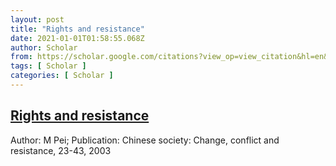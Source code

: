 ```yaml
---
layout: post
title: "Rights and resistance"
date: 2021-01-01T01:58:55.068Z
author: Scholar
from: https://scholar.google.com/citations?view_op=view_citation&hl=en&user=AggiMPQAAAAJ&citation_for_view=AggiMPQAAAAJ:Tyk-4Ss8FVUC
tags: [ Scholar ]
categories: [ Scholar ]
---
```

<!--1609466335068-->
[Rights and resistance](https://scholar.google.com/citations?view_op=view_citation&hl=en&user=AggiMPQAAAAJ&citation_for_view=AggiMPQAAAAJ:Tyk-4Ss8FVUC)
------

<div>
Author: M Pei; Publication: Chinese society: Change, conflict and resistance, 23-43, 2003
</div>
